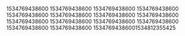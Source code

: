 1534769438600
1534769438600
1534769438600
1534769438600
1534769438600
1534769438600
1534769438600
1534769438600
1534769438600
1534769438600
1534769438600
1534769438600
1534769438600
1534769438600
15347694386001534812355425